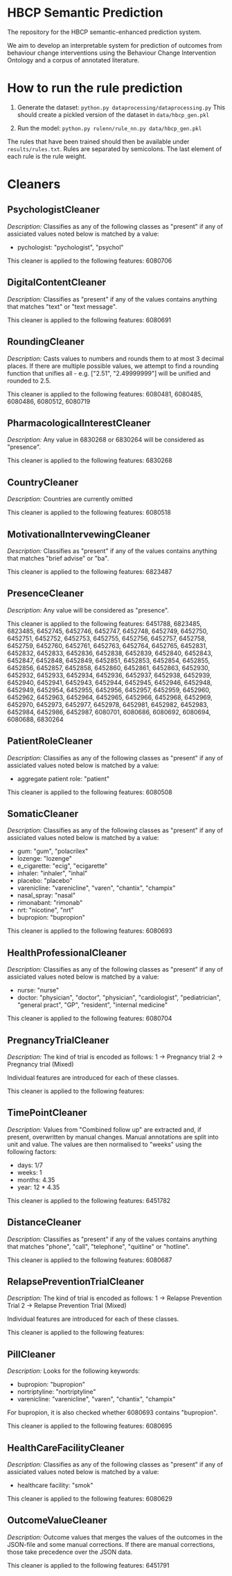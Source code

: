 # HBCP Semantic Prediction
The repository for the HBCP semantic-enhanced prediction system. 

We aim to develop an interpretable system for prediction of outcomes from behaviour change interventions using the Behaviour Change Intervention Ontology and a corpus of annotated literature. 

# How to run the rule prediction

1. Generate the dataset:
`python.py dataprocessing/dataprocessing.py`
  This should create a pickled version of the dataset in `data/hbcp_gen.pkl`

2. Run the model:
  `python.py rulenn/rule_nn.py data/hbcp_gen.pkl`
  
  The rules that have been trained should then be available under `results/rules.txt`. Rules are separated by semicolons. The last element of each rule is the rule weight.


# Cleaners

##  PsychologistCleaner
*Description:*  Classifies as any of the following classes as "present" if any of assiciated values noted below is matched by a value:
  * pychologist: "pychologist", "psychol"

This cleaner is applied to the following features: 6080706

##  DigitalContentCleaner
*Description:*  Classifies as "present" if any of the values contains anything that
matches "text" or "text message".

This cleaner is applied to the following features: 6080691

##  RoundingCleaner
*Description:*  Casts values to numbers and rounds them to at most 3 decimal places. If
there are multiple possible values, we attempt to find a rounding function
that unifies all - e.g. ["2.51", "2.49999999"] will be unified and rounded
to 2.5.

This cleaner is applied to the following features: 6080481, 6080485, 6080486, 6080512, 6080719

##  PharmacologicalInterestCleaner
*Description:*  Any value in 6830268 or 6830264 will be considered as "presence".

This cleaner is applied to the following features: 6830268

##  CountryCleaner
*Description:*  Countries are currently omitted

This cleaner is applied to the following features: 6080518

##  MotivationalIntervewingCleaner
*Description:*  Classifies as "present" if any of the values contains anything that
matches "brief advise" or "ba".

This cleaner is applied to the following features: 6823487

##  PresenceCleaner
*Description:*   Any value will be considered as "presence".

This cleaner is applied to the following features: 6451788, 6823485, 6823485, 6452745, 6452746, 6452747, 6452748, 6452749, 6452750, 6452751, 6452752, 6452753, 6452755, 6452756, 6452757, 6452758, 6452759, 6452760, 6452761, 6452763, 6452764, 6452765, 6452831, 6452832, 6452833, 6452836, 6452838, 6452839, 6452840, 6452843, 6452847, 6452848, 6452849, 6452851, 6452853, 6452854, 6452855, 6452856, 6452857, 6452858, 6452860, 6452861, 6452863, 6452930, 6452932, 6452933, 6452934, 6452936, 6452937, 6452938, 6452939, 6452940, 6452941, 6452943, 6452944, 6452945, 6452946, 6452948, 6452949, 6452954, 6452955, 6452956, 6452957, 6452959, 6452960, 6452962, 6452963, 6452964, 6452965, 6452966, 6452968, 6452969, 6452970, 6452973, 6452977, 6452978, 6452981, 6452982, 6452983, 6452984, 6452986, 6452987, 6080701, 6080686, 6080692, 6080694, 6080688, 6830264

##  PatientRoleCleaner
*Description:*  Classifies as any of the following classes as "present" if any of assiciated values noted below is matched by a value:
  * aggregate patient role: "patient"

This cleaner is applied to the following features: 6080508

##  SomaticCleaner
*Description:*  Classifies as any of the following classes as "present" if any of assiciated values noted below is matched by a value:
  * gum:         "gum", "polacrilex"
  * lozenge:     "lozenge"
  * e_cigarette: "ecig", "ecigarette"
  * inhaler:     "inhaler", "inhal"
  * placebo:     "placebo"
  * varenicline: "varenicline", "varen", "chantix", "champix"
  * nasal_spray: "nasal"
  * rimonabant:  "rimonab"
  * nrt:         "nicotine", "nrt"
  * bupropion:   "bupropion"

This cleaner is applied to the following features: 6080693

##  HealthProfessionalCleaner
*Description:*  Classifies as any of the following classes as "present" if any of assiciated values noted below is matched by a value:
  * nurse:  "nurse"
  * doctor: "physician", "doctor", "physician", "cardiologist", "pediatrician", "general pract", "GP", "resident", "internal medicine"

This cleaner is applied to the following features: 6080704

##  PregnancyTrialCleaner
*Description:*  The kind of trial is encoded as follows:
1 -> Pregnancy trial
2 -> Pregnancy trial (Mixed)

Individual features are introduced for each of these classes.

This cleaner is applied to the following features: 

##  TimePointCleaner
*Description:*  Values from "Combined follow up" are extracted and, if present, overwritten
by manual changes. Manual annotations are split into unit and value.
The values are then normalised to "weeks" using the following factors:
* days:   1/7
* weeks:  1
* months: 4.35
* year:   12 * 4.35

This cleaner is applied to the following features: 6451782

##  DistanceCleaner
*Description:*  Classifies as "present" if any of the values contains anything that
matches "phone", "call", "telephone", "quitline" or "hotline".

This cleaner is applied to the following features: 6080687

##  RelapsePreventionTrialCleaner
*Description:*  The kind of trial is encoded as follows:
1 -> Relapse Prevention Trial
2 -> Relapse Prevention Trial (Mixed)

Individual features are introduced for each of these classes.

This cleaner is applied to the following features: 

##  PillCleaner
*Description:*  Looks for the following keywords:
* bupropion:     "bupropion"
* nortriptyline: "nortriptyline"
* varenicline:   "varenicline", "varen", "chantix", "champix"

For bupropion, it is also checked whether 6080693 contains "bupropion".
    

This cleaner is applied to the following features: 6080695

##  HealthCareFacilityCleaner
*Description:*  Classifies as any of the following classes as "present" if any of assiciated values noted below is matched by a value:
  * healthcare facility: "smok"

This cleaner is applied to the following features: 6080629

##  OutcomeValueCleaner
*Description:*   Outcome values that merges the values of the outcomes in the JSON-file
and some manual corrections. If there are manual corrections, those take
precedence over the JSON data.
    

This cleaner is applied to the following features: 6451791

